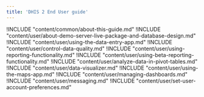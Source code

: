 ```yaml
---
title: 'DHIS 2 End User guide'
---
```

<!--DHIS2-SECTION-ID:index-->

!INCLUDE "content/common/about-this-guide.md"
!INCLUDE "content/user/about-demo-server-live-package-and-database-design.md"
!INCLUDE "content/user/using-the-data-entry-app.md"
!INCLUDE "content/user/control-data-quality.md"
!INCLUDE "content/user/using-reporting-functionality.md"
!INCLUDE "content/user/using-beta-reporting-functionality.md"
!INCLUDE "content/user/analyze-data-in-pivot-tables.md"
!INCLUDE "content/user/data-visualizer.md"
!INCLUDE "content/user/using-the-maps-app.md"
!INCLUDE "content/user/managing-dashboards.md"
!INCLUDE "content/user/messaging.md"
!INCLUDE "content/user/set-user-account-preferences.md"
